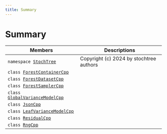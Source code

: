 ```yaml
---
title: Summary
---
```


# Summary

 Members                        | Descriptions                                
--------------------------------|---------------------------------------------
`namespace `[`StochTree`](#namespaceStochTree) | Copyright (c) 2024 by stochtree authors
`class `[`ForestContainerCpp`](#classForestContainerCpp) | 
`class `[`ForestDatasetCpp`](#classForestDatasetCpp) | 
`class `[`ForestSamplerCpp`](#classForestSamplerCpp) | 
`class `[`GlobalVarianceModelCpp`](#classGlobalVarianceModelCpp) | 
`class `[`JsonCpp`](#classJsonCpp) | 
`class `[`LeafVarianceModelCpp`](#classLeafVarianceModelCpp) | 
`class `[`ResidualCpp`](#classResidualCpp) | 
`class `[`RngCpp`](#classRngCpp) | 

